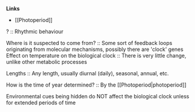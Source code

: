 **Links**
- [[Photoperiod]]

? :: Rhythmic behaviour

Where is it suspected to come from? :: Some sort of feedback loops originating from molecular mechanisms, possibly there are 'clock' genes 
Effect on temperature on the biological clock :: There is very little change, unlike other metabolic processes

Lengths :: Any length, usually diurnal (daily), seasonal, annual, etc.

How is the time of year determined? :: By the [[Photoperiod|photoperiod]]

Environmental cues being hidden do NOT affect the biological clock unless for extended periods of time
